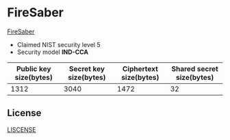 # FireSaber

[FireSaber](https://github.com/KULeuven-COSIC/SABER/)

- Claimed NIST security level 5
- Security model **IND-CCA**

| Public key size(bytes) | Secret key size(bytes) | Ciphertext size(bytes) | Shared secret size(bytes) |
|------------------------|------------------------|------------------------|---------------------------|
|          1312          |          3040          |          1472          |             32            |

## License
[LISCENSE](https://github.com/KULeuven-COSIC/SABER/blob/master/LICENSE)